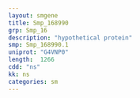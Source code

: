 ```yaml
---
layout: smgene
title: Smp_168990
grp: Smp_16
description: "hypothetical protein"
smp: Smp_168990.1
uniprot: "G4VNP0"
length:  1266
cdd: "ns"
kk: ns
categories: sm
---
```

